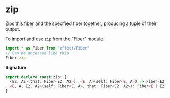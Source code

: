 # zip

Zips this fiber and the specified fiber together, producing a tuple of
their output.

To import and use `zip` from the "Fiber" module:

```ts
import * as Fiber from "effect/Fiber"
// Can be accessed like this
Fiber.zip
```

**Signature**

```ts
export declare const zip: {
  <E2, A2>(that: Fiber<E2, A2>): <E, A>(self: Fiber<E, A>) => Fiber<E2 | E, [A, A2]>
  <E, A, E2, A2>(self: Fiber<E, A>, that: Fiber<E2, A2>): Fiber<E | E2, [A, A2]>
}
```
